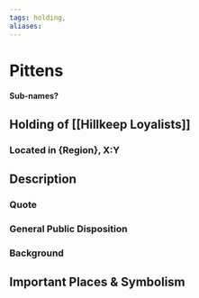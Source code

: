 ```yaml
---
tags: holding,
aliases:
---
```

# Pittens
#### Sub-names?
## Holding of [[Hillkeep Loyalists]]
### Located in {Region}, X:Y
## Description
### Quote

### General Public Disposition

### Background
## Important Places & Symbolism


